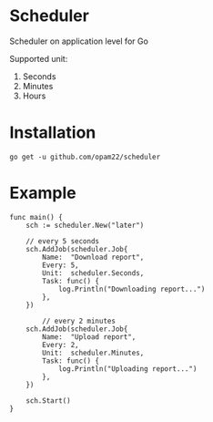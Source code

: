 # Scheduler
Scheduler on application level for Go

Supported unit:
1. Seconds
2. Minutes
3. Hours

# Installation
```go get -u github.com/opam22/scheduler```

# Example
```
func main() {
	sch := scheduler.New("later")

	// every 5 seconds
	sch.AddJob(scheduler.Job{
		Name:  "Download report",
		Every: 5,
		Unit:  scheduler.Seconds,
		Task: func() {
			log.Println("Downloading report...")
		},
	})

        // every 2 minutes
	sch.AddJob(scheduler.Job{
		Name:  "Upload report",
		Every: 2,
		Unit:  scheduler.Minutes,
		Task: func() {
			log.Println("Uploading report...")
		},
	})

	sch.Start()
}
```
